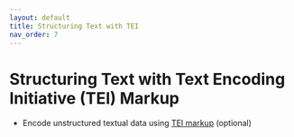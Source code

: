 ```yaml
---
layout: default
title: Structuring Text with TEI
nav_order: 7
---
```


# Structuring Text with Text Encoding Initiative (TEI) Markup

* Encode unstructured textual data using [TEI markup](https://tei-c.org/guidelines/Customization/Lite/) (optional)
